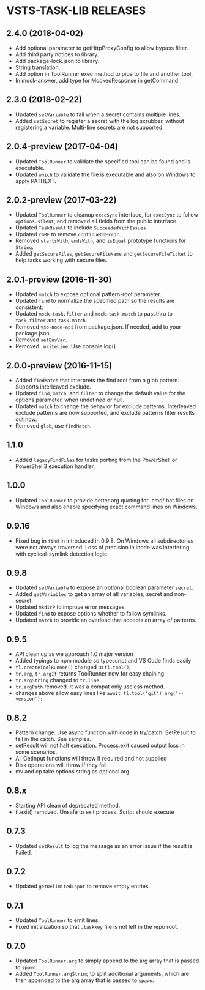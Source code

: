# VSTS-TASK-LIB RELEASES

## 2.4.0 (2018-04-02)
 * Add optional parameter to getHttpProxyConfig to allow bypass filter.
 * Add third party notices to library.
 * Add package-lock.json to library.
 * String translation.
 * Add option in ToolRunner exec method to pipe to file and another tool.
 * In mock-answer, add type for MockedResponse in getCommand.

## 2.3.0 (2018-02-22)
 * Updated `setVariable` to fail when a secret contains multiple lines.
 * Added `setSecret` to register a secret with the log scrubber, without registering a variable. Multi-line secrets are not supported.

## 2.0.4-preview (2017-04-04)
 * Updated `ToolRunner` to validate the specified tool can be found and is executable.
 * Updated `which` to validate the file is executable and also on Windows to apply PATHEXT.

## 2.0.2-preview (2017-03-22)
 * Updated `ToolRunner` to cleanup `execSync` interface, for `execSync` to follow `options.silent`, and removed all fields from the public interface.
 * Updated `TaskResult` to include `SucceededWithIssues`.
 * Updated `rmRF` to remove `continueOnError`.
 * Removed `startsWith`, `endsWith`, and `isEqual` prototype functions for `String`.
 * Added `getSecureFiles`, `getSecureFileName` and `getSecureFileTicket` to help tasks working with secure files.

## 2.0.1-preview (2016-11-30)
 * Updated `match` to expose optional pattern-root parameter.
 * Updated `find` to normalize the specified path so the results are consistent.
 * Updated `mock-task.filter` and `mock-task.match` to passthru to `task.filter` and `task.match`.
 * Removed `vso-node-api` from package.json. If needed, add to your package.json.
 * Removed `setEnvVar`.
 * Removed `_writeLine`. Use console.log().

## 2.0.0-preview (2016-11-15)
 * Added `findMatch` that interprets the find root from a glob pattern. Supports interleaved exclude.
 * Updated `find`, `match`, and `filter` to change the default value for the options parameter, when undefined or null.
 * Updated `match` to change the behavior for exclude patterns. Interleaved exclude patterns are now supported, and exclude patterns filter results out now.
 * Removed `glob`, use `findMatch`.

## 1.1.0
 * Added `legacyFindFiles` for tasks porting from the PowerShell or PowerShell3 execution handler.

## 1.0.0
 * Updated `ToolRunner` to provide better arg quoting for .cmd/.bat files on Windows and also enable specifying exact command lines on Windows.

## 0.9.16
 * Fixed bug in `find` in introduced in 0.9.8. On Windows all subdirectories were not always traversed. Loss of precision in inode was interfering with cyclical-symlink detection logic.

## 0.9.8
 * Updated `setVariable` to expose an optional boolean parameter `secret`.
 * Added `getVariables` to get an array of all variables, secret and non-secret.
 * Updated `mkdirP` to improve error messages.
 * Updated `find` to expose options whether to follow symlinks.
 * Updated `match` to provide an overload that accepts an array of patterns.

## 0.9.5
 * API clean up as we approach 1.0 major version
 * Added typings to npm module so typescript and VS Code finds easily 
 * `tl.createToolRunner()` changed to `tl.tool()`;
 * `tr.arg`, `tr.argIf` returns ToolRunner now for easy chaining
 * `tr.argString` changed to `tr.line`
 * `tr.argPath` removed.  It was a compat only useless method.
 * changes above allow easy lines like `await tl.tool('git').arg('--version');`

## 0.8.2
  * Pattern change.  Use async function with code in try/catch.  SetResult to fail in the catch.  See samples.
  * setResult will not halt execution.  Process.exit caused output loss in some scenarios.
  * All GetInput functions will throw if required and not supplied
  * Disk operations will throw if they fail
  * mv and cp take options string as optional arg

## 0.8.x
 * Starting API clean of deprecated method.
 * tl.exit() removed.  Unsafe to exit process.  Script should execute

## 0.7.3
 * Updated `setResult` to log the message as an error issue if the result is Failed.

## 0.7.2
 * Updated `getDelimitedInput` to remove empty entries.

## 0.7.1
 * Updated `ToolRunner` to emit lines.
 * Fixed initialization so that `.taskkey` file is not left in the repo root.

## 0.7.0
 * Updated `ToolRunner.arg` to simply append to the arg array that is passed to `spawn`.
 * Added `ToolRunner.argString` to split additional arguments, which are then appended to the arg array that is passed to `spawn`.
